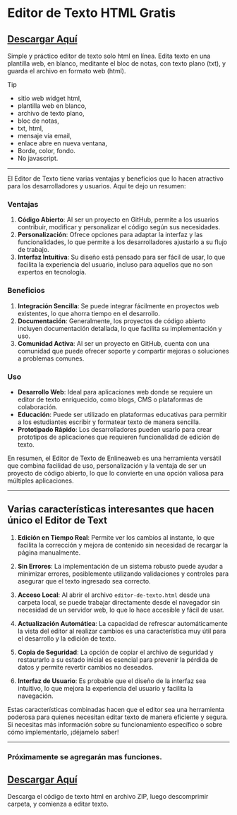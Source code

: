 # Editor de Texto HTML Gratis

## [Descargar Aquí](https://github.com/enlineaweb/editor-texto/blob/main/codigo)

Simple y práctico editor de texto solo html en línea. Edita texto en una plantilla web, en blanco, meditante el bloc de notas, con texto plano (txt), y guarda el archivo en formato web (html).

> [!TIP]
> * sitio web widget html,
> * plantilla web en blanco,
> * archivo de texto plano,
> * bloc de notas,
> * txt, html,
> * mensaje vía email,
> * enlace abre en nueva ventana,
> * Borde, color, fondo.
> * No javascript.
____
El Editor de Texto tiene varias ventajas y beneficios que lo hacen atractivo para los desarrolladores y usuarios. Aquí te dejo un resumen:

### Ventajas
1. **Código Abierto**: Al ser un proyecto en GitHub, permite a los usuarios contribuir, modificar y personalizar el código según sus necesidades.
2. **Personalización**: Ofrece opciones para adaptar la interfaz y las funcionalidades, lo que permite a los desarrolladores ajustarlo a su flujo de trabajo.
3. **Interfaz Intuitiva**: Su diseño está pensado para ser fácil de usar, lo que facilita la experiencia del usuario, incluso para aquellos que no son expertos en tecnología.

### Beneficios
1. **Integración Sencilla**: Se puede integrar fácilmente en proyectos web existentes, lo que ahorra tiempo en el desarrollo.
2. **Documentación**: Generalmente, los proyectos de código abierto incluyen documentación detallada, lo que facilita su implementación y uso.
3. **Comunidad Activa**: Al ser un proyecto en GitHub, cuenta con una comunidad que puede ofrecer soporte y compartir mejoras o soluciones a problemas comunes.

### Uso
- **Desarrollo Web**: Ideal para aplicaciones web donde se requiere un editor de texto enriquecido, como blogs, CMS o plataformas de colaboración.
- **Educación**: Puede ser utilizado en plataformas educativas para permitir a los estudiantes escribir y formatear texto de manera sencilla.
- **Prototipado Rápido**: Los desarrolladores pueden usarlo para crear prototipos de aplicaciones que requieren funcionalidad de edición de texto.

En resumen, el Editor de Texto de Enlineaweb es una herramienta versátil que combina facilidad de uso, personalización y la ventaja de ser un proyecto de código abierto, lo que lo convierte en una opción valiosa para múltiples aplicaciones.
_____
## Varias características interesantes que hacen único el Editor de Text
1. **Edición en Tiempo Real**: Permite ver los cambios al instante, lo que facilita la corrección y mejora de contenido sin necesidad de recargar la página manualmente.

2. **Sin Errores**: La implementación de un sistema robusto puede ayudar a minimizar errores, posiblemente utilizando validaciones y controles para asegurar que el texto ingresado sea correcto.

3. **Acceso Local**: Al abrir el archivo `editor-de-texto.html` desde una carpeta local, se puede trabajar directamente desde el navegador sin necesidad de un servidor web, lo que lo hace accesible y fácil de usar.

4. **Actualización Automática**: La capacidad de refrescar automáticamente la vista del editor al realizar cambios es una característica muy útil para el desarrollo y la edición de texto.

5. **Copia de Seguridad**: La opción de copiar el archivo de seguridad y restaurarlo a su estado inicial es esencial para prevenir la pérdida de datos y permite revertir cambios no deseados.

6. **Interfaz de Usuario**: Es probable que el diseño de la interfaz sea intuitivo, lo que mejora la experiencia del usuario y facilita la navegación.

Estas características combinadas hacen que el editor sea una herramienta poderosa para quienes necesitan editar texto de manera eficiente y segura. Si necesitas más información sobre su funcionamiento específico o sobre cómo implementarlo, ¡déjamelo saber!
____
### **Próximamente se agregarán mas funciones.**

## [Descargar Aquí](https://github.com/enlineaweb/editor-texto/blob/main/codigo)

Descarga el código de texto html en archivo ZIP, luego descomprimir carpeta, y comienza a editar texto.
